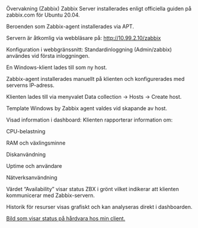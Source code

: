Övervakning (Zabbix)
Zabbix Server installerades enligt officiella guiden på zabbix.com för Ubuntu 20.04.

Beroenden som Zabbix-agent installerades via APT.

Servern är åtkomlig via webbläsare på: http://10.99.2.10/zabbix

Konfiguration i webbgränssnitt:
Standardinloggning (Admin/zabbix) användes vid första inloggningen.

En Windows-klient lades till som ny host.

Zabbix-agent installerades manuellt på klienten och konfigurerades med serverns IP-adress.

Klienten lades till via menyvalet Data collection → Hosts → Create host.

Template Windows by Zabbix agent valdes vid skapande av host.

Visad information i dashboard:
Klienten rapporterar information om:

CPU-belastning

RAM och växlingsminne

Diskanvändning

Uptime och användare

Nätverksanvändning

Värdet “Availability” visar status ZBX i grönt vilket indikerar att klienten kommunicerar med Zabbix-servern.

Historik för resurser visas grafiskt och kan analyseras direkt i dashboarden.

[Bild som visar status på hårdvara hos min client.](./image.png)